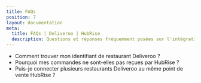```yaml
---
title: FAQs
position: 7
layout: documentation
meta:
  title: FAQs | Deliveroo | HubRise
  description: Questions et réponses fréquemment posées sur l'intégration de Deliveroo avec HubRise.
---
```


- <Link to="/apps/deliveroo/faqs/trouver-mon-identifiant-de-restaurant-deliveroo/">Comment trouver mon identifiant de restaurant Deliveroo&nbsp;?</Link>
- <Link to="/apps/deliveroo/faqs/commandes-non-recues-code-ref-manquants/">Pourquoi mes commandes ne sont-elles pas reçues par HubRise&nbsp;?</Link>
- <Link to="/apps/deliveroo/faqs/connecter-plusieurs-restaurants-deliveroo/">Puis-je connecter plusieurs restaurants Deliveroo au même point de vente HubRise&nbsp;?</Link>
